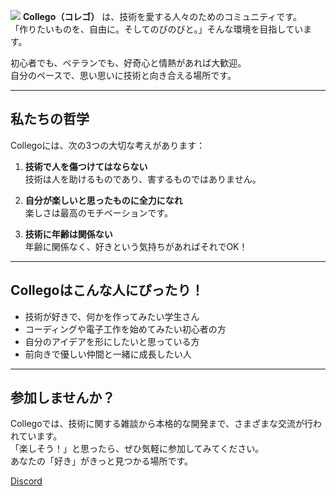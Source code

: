 ![](./collego.gif)
**Collego（コレゴ）** は、技術を愛する人々のためのコミュニティです。  
「作りたいものを、自由に。そしてのびのびと。」そんな環境を目指しています。

初心者でも、ベテランでも、好奇心と情熱があれば大歓迎。  
自分のペースで、思い思いに技術と向き合える場所です。

---

## 私たちの哲学

Collegoには、次の3つの大切な考えがあります：

1. **技術で人を傷つけてはならない**  
   技術は人を助けるものであり、害するものではありません。

2. **自分が楽しいと思ったものに全力になれ**  
   楽しさは最高のモチベーションです。

3. **技術に年齢は関係ない**  
   年齢に関係なく、好きという気持ちがあればそれでOK！

---

## Collegoはこんな人にぴったり！

- 技術が好きで、何かを作ってみたい学生さん  
- コーディングや電子工作を始めてみたい初心者の方  
- 自分のアイデアを形にしたいと思っている方  
- 前向きで優しい仲間と一緒に成長したい人

---

## 参加しませんか？

Collegoでは、技術に関する雑談から本格的な開発まで、さまざまな交流が行われています。  
「楽しそう！」と思ったら、ぜひ気軽に参加してみてください。  
あなたの「好き」がきっと見つかる場所です。

[Discord](https://discord.gg/66Y4ZRvESj)
